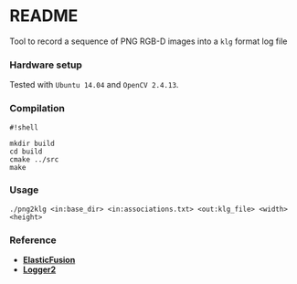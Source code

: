 # README #

Tool to record a sequence of PNG RGB-D images into a ```klg``` format log file

### Hardware setup

Tested with ```Ubuntu 14.04``` and ```OpenCV 2.4.13```.

### Compilation

```
#!shell

mkdir build
cd build
cmake ../src
make
```

### Usage

```
./png2klg <in:base_dir> <in:associations.txt> <out:klg_file> <width> <height>
```

### Reference
* **[ElasticFusion](https://github.com/mp3guy/ElasticFusion)**
* **[Logger2](https://github.com/mp3guy/Logger2)**
